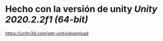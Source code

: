 # Hecho con la versión de unity _Unity 2020.2.2f1 (64-bit)_

https://unity3d.com/get-unity/download
